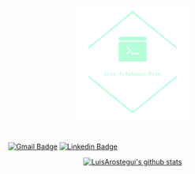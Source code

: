 <p align="center"><a href="https://www.linkedin.com/in/luis-ar%C3%B3stegui-ruiz-858616206/"><img width="45%" src="./imgs/logo_transparent.png" /></a></p>

<br />

[![Gmail Badge](https://img.shields.io/badge/-luisarosteguiruizit@gmail.com-c14438?style=flat-square&logo=Gmail&logoColor=white&link=mailto:luisarosteguiruizit@gmail.com)](mailto:luisarosteguiruizit@gmail.com)
[![Linkedin Badge](https://img.shields.io/badge/-LuisArostegui-blue?style=flat-square&logo=Linkedin&logoColor=white&link=https://www.linkedin.com/in/luis-ar%C3%B3stegui-ruiz-858616206/)](https://www.linkedin.com/in/luis-ar%C3%B3stegui-ruiz-858616206/)


<p align="center">
  <a href="https://github.com/LuisArostegui"><img src="https://github-readme-stats.vercel.app/api?username=LuisArostegui&hide_border=true&show_icons=true&text_color=4BFFDC&bg_color=0000" alt="LuisArostegui's github stats"></a>
</p>
